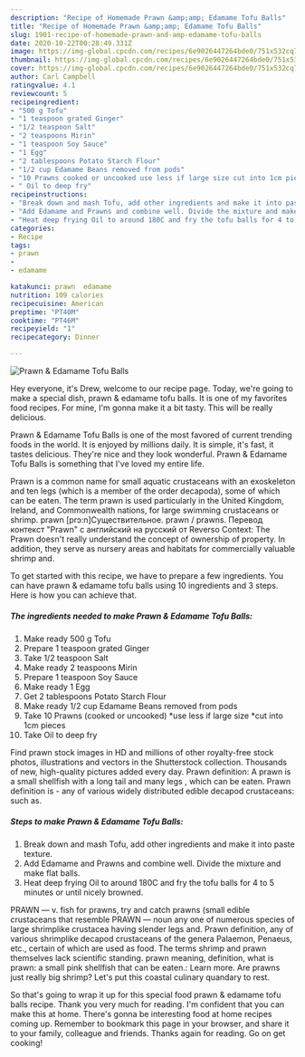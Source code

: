 ```yaml
---
description: "Recipe of Homemade Prawn &amp;amp; Edamame Tofu Balls"
title: "Recipe of Homemade Prawn &amp;amp; Edamame Tofu Balls"
slug: 1901-recipe-of-homemade-prawn-and-amp-edamame-tofu-balls
date: 2020-10-22T00:28:49.331Z
image: https://img-global.cpcdn.com/recipes/6e9026447264bde0/751x532cq70/prawn-edamame-tofu-balls-recipe-main-photo.jpg
thumbnail: https://img-global.cpcdn.com/recipes/6e9026447264bde0/751x532cq70/prawn-edamame-tofu-balls-recipe-main-photo.jpg
cover: https://img-global.cpcdn.com/recipes/6e9026447264bde0/751x532cq70/prawn-edamame-tofu-balls-recipe-main-photo.jpg
author: Carl Campbell
ratingvalue: 4.1
reviewcount: 5
recipeingredient:
- "500 g Tofu"
- "1 teaspoon grated Ginger"
- "1/2 teaspoon Salt"
- "2 teaspoons Mirin"
- "1 teaspoon Soy Sauce"
- "1 Egg"
- "2 tablespoons Potato Starch Flour"
- "1/2 cup Edamame Beans removed from pods"
- "10 Prawns cooked or uncooked use less if large size cut into 1cm pieces"
- " Oil to deep fry"
recipeinstructions:
- "Break down and mash Tofu, add other ingredients and make it into paste texture."
- "Add Edamame and Prawns and combine well. Divide the mixture and make flat balls."
- "Heat deep frying Oil to around 180C and fry the tofu balls for 4 to 5 minutes or until nicely browned."
categories:
- Recipe
tags:
- prawn
- 
- edamame

katakunci: prawn  edamame 
nutrition: 109 calories
recipecuisine: American
preptime: "PT40M"
cooktime: "PT46M"
recipeyield: "1"
recipecategory: Dinner

---
```



![Prawn &amp; Edamame Tofu Balls](https://img-global.cpcdn.com/recipes/6e9026447264bde0/751x532cq70/prawn-edamame-tofu-balls-recipe-main-photo.jpg)

Hey everyone, it's Drew, welcome to our recipe page. Today, we're going to make a special dish, prawn &amp; edamame tofu balls. It is one of my favorites food recipes. For mine, I'm gonna make it a bit tasty. This will be really delicious.

Prawn &amp; Edamame Tofu Balls is one of the most favored of current trending foods in the world. It is enjoyed by millions daily. It is simple, it's fast, it tastes delicious. They're nice and they look wonderful. Prawn &amp; Edamame Tofu Balls is something that I've loved my entire life.

Prawn is a common name for small aquatic crustaceans with an exoskeleton and ten legs (which is a member of the order decapoda), some of which can be eaten. The term prawn is used particularly in the United Kingdom, Ireland, and Commonwealth nations, for large swimming crustaceans or shrimp. prawn [prɔ:n]Существительное. prawn / prawns. Перевод контекст &#34;Prawn&#34; c английский на русский от Reverso Context: The Prawn doesn&#39;t really understand the concept of ownership of property. In addition, they serve as nursery areas and habitats for commercially valuable shrimp and.


To get started with this recipe, we have to prepare a few ingredients. You can have prawn &amp; edamame tofu balls using 10 ingredients and 3 steps. Here is how you can achieve that.

<!--inarticleads1-->

##### The ingredients needed to make Prawn &amp; Edamame Tofu Balls:

1. Make ready 500 g Tofu
1. Prepare 1 teaspoon grated Ginger
1. Take 1/2 teaspoon Salt
1. Make ready 2 teaspoons Mirin
1. Prepare 1 teaspoon Soy Sauce
1. Make ready 1 Egg
1. Get 2 tablespoons Potato Starch Flour
1. Make ready 1/2 cup Edamame Beans removed from pods
1. Take 10 Prawns (cooked or uncooked) *use less if large size *cut into 1cm pieces
1. Take  Oil to deep fry


Find prawn stock images in HD and millions of other royalty-free stock photos, illustrations and vectors in the Shutterstock collection. Thousands of new, high-quality pictures added every day. Prawn definition: A prawn is a small shellfish with a long tail and many legs , which can be eaten. Prawn definition is - any of various widely distributed edible decapod crustaceans: such as. 

<!--inarticleads2-->

##### Steps to make Prawn &amp; Edamame Tofu Balls:

1. Break down and mash Tofu, add other ingredients and make it into paste texture.
1. Add Edamame and Prawns and combine well. Divide the mixture and make flat balls.
1. Heat deep frying Oil to around 180C and fry the tofu balls for 4 to 5 minutes or until nicely browned.


PRAWN — v. fish for prawns, try and catch prawns (small edible crustaceans that resemble PRAWN — noun any one of numerous species of large shrimplike crustacea having slender legs and. Prawn definition, any of various shrimplike decapod crustaceans of the genera Palaemon, Penaeus, etc., certain of which are used as food. The terms shrimp and prawn themselves lack scientific standing. prawn meaning, definition, what is prawn: a small pink shellfish that can be eaten.: Learn more. Are prawns just really big shrimp? Let&#39;s put this coastal culinary quandary to rest. 

So that's going to wrap it up for this special food prawn &amp; edamame tofu balls recipe. Thank you very much for reading. I'm confident that you can make this at home. There's gonna be interesting food at home recipes coming up. Remember to bookmark this page in your browser, and share it to your family, colleague and friends. Thanks again for reading. Go on get cooking!
